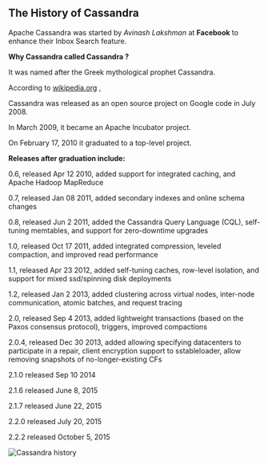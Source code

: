 
## The History of Cassandra

Apache Cassandra was started by *Avinash Lakshman* at **Facebook** to enhance their Inbox Search feature.

**Why Cassandra called Cassandra ?**

It was named after the Greek mythological prophet Cassandra.

According to [wikipedia.org](https://en.wikipedia.org/wiki/Apache_Cassandra#History) ,

Cassandra was released as an open source project on Google code in July 2008.

In March 2009, it became an Apache Incubator project.

On February 17, 2010 it graduated to a top-level project.

**Releases after graduation include:**

0.6, released Apr 12 2010, added support for integrated caching, and Apache Hadoop MapReduce

0.7, released Jan 08 2011, added secondary indexes and online schema changes

0.8, released Jun 2 2011, added the Cassandra Query Language (CQL), self-tuning memtables, and support for zero-downtime upgrades

1.0, released Oct 17 2011, added integrated compression, leveled compaction, and improved read performance

1.1, released Apr 23 2012, added self-tuning caches, row-level isolation, and support for mixed ssd/spinning disk deployments

1.2, released Jan 2 2013, added clustering across virtual nodes, inter-node communication, atomic batches, and request tracing

2.0, released Sep 4 2013, added lightweight transactions (based on the Paxos consensus protocol), triggers, improved compactions

2.0.4, released Dec 30 2013, added allowing specifying datacenters to participate in a repair, client encryption support to sstableloader, allow removing snapshots of no-longer-existing CFs

2.1.0 released Sep 10 2014 

2.1.6 released June 8, 2015

2.1.7 released June 22, 2015

2.2.0 released July 20, 2015

2.2.2 released October 5, 2015


![Cassandra history](https://cloud.githubusercontent.com/assets/14142983/11412339/e32e5846-9398-11e5-9308-f3f473304cc1.jpg "This picture from wikipedia.org ")
